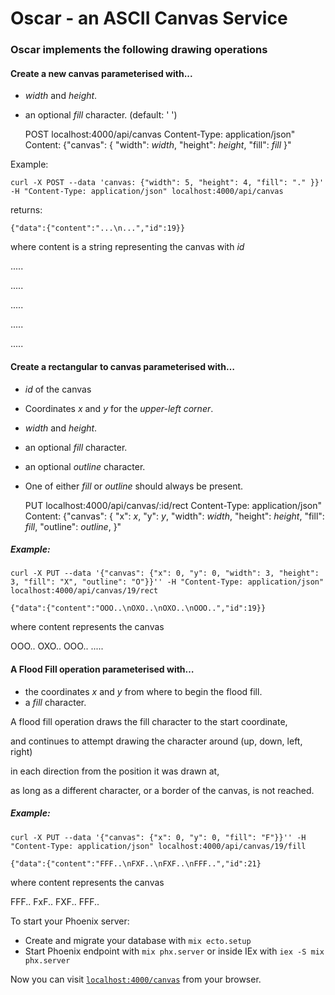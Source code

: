 # Oscar - an ASCII Canvas Service

### Oscar implements the following drawing operations

#### Create a new canvas parameterised with...

- *width* and *height*.
- an optional *fill* character. (default: ' ')
 
  POST localhost:4000/api/canvas
  Content-Type: application/json" 
  Content: {"canvas": { "width": *width*, 
                        "height": *height*, 
                        "fill": *fill*
           }"

Example:

`curl -X POST --data 'canvas: {"width": 5, "height": 4, "fill": "." }}' -H "Content-Type: application/json" localhost:4000/api/canvas`

returns:

`{"data":{"content":"...\n...","id":19}}`

where content is a string representing the canvas with *id*

  .....

  .....

  .....

  .....

  .....



#### Create a rectangular to canvas parameterised with…

- *id* of the canvas
- Coordinates *x* and *y* for the *upper-left corner*.
- *width* and *height*.
- an optional *fill* character.
- an optional *outline* character.
- One of either *fill* or *outline* should always be present.

  PUT localhost:4000/api/canvas/:id/rect
  Content-Type: application/json" 
  Content: {"canvas": { "x": *x*,
                        "y": *y*, 
                        "width": *width*, 
                        "height": *height*, 
                        "fill": *fill*,
                        "outline": *outline*,
         }"

##### Example:

`curl -X PUT --data '{"canvas": {"x": 0, "y": 0, "width": 3, "height": 3, "fill": "X", "outline": "O"}}'' -H "Content-Type: application/json" localhost:4000/api/canvas/19/rect`

`{"data":{"content":"OOO..\nOXO..\nOXO..\nOOO..","id":19}}`

where content represents the canvas

  OOO..
  OXO..
  OOO..
  .....



#### A Flood Fill operation parameterised with…

- the coordinates *x* and *y* from where to begin the flood fill.
- a *fill* character.

A flood fill operation draws the fill character to the start coordinate, 

and continues to attempt drawing the character around (up, down, left, right) 

in each direction from the position it was drawn at, 

as long as a different character, or a border of the canvas, is not reached.


##### Example:

`curl -X PUT --data '{"canvas": {"x": 0, "y": 0, "fill": "F"}}'' -H "Content-Type: application/json" localhost:4000/api/canvas/19/fill`

`{"data":{"content":"FFF..\nFXF..\nFXF..\nFFF..","id":21}`

where content represents the canvas

  FFF..
  FxF..
  FXF..
  FFF..



To start your Phoenix server:

  * Create and migrate your database with `mix ecto.setup`
  * Start Phoenix endpoint with `mix phx.server` or inside IEx with `iex -S mix phx.server`
  

Now you can visit [`localhost:4000/canvas`](http://localhost:4000/canvas) from your browser.
